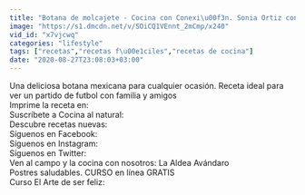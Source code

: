 ```yaml
---
title: "Botana de molcajete - Cocina con Conexi\u00f3n. Sonia Ortiz con Cristina J\u00e1uregui"
image: "https://s1.dmcdn.net/v/SOiCQ1VEnnt_2mCmp/x240"
vid_id: "x7vjcwq"
categories: "lifestyle"
tags: ["recetas","recetas f\u00e1ciles","recetas de cocina"]
date: "2020-08-27T23:08:03+03:00"
---
```

Una deliciosa botana mexicana para cualquier ocasión. Receta ideal para ver un partido de futbol con familia y amigos  <br>Imprime la receta en:  <br>Suscríbete a Cocina al natural:    <br>Descubre recetas nuevas:   <br>Síguenos en Facebook:   <br>Síguenos en Instagram:   <br>Síguenos en Twitter:   <br>Ven al campo y la cocina con nosotros: La Aldea Avándaro  <br>Postres saludables. CURSO  en línea GRATIS  <br>Curso El Arte de ser feliz:   <br>
